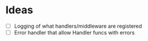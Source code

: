 # Ideas
- [ ] Logging of what handlers/middleware are registered
- [ ] Error handler that allow Handler funcs with errors